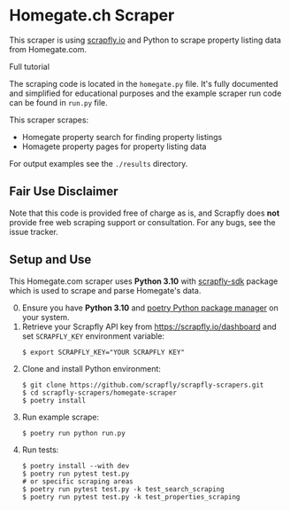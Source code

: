 # Homegate.ch Scraper

This scraper is using [scrapfly.io](https://scrapfly.io/) and Python to scrape property listing data from Homegate.com. 

Full tutorial  

The scraping code is located in the `homegate.py` file. It's fully documented and simplified for educational purposes and the example scraper run code can be found in `run.py` file.

This scraper scrapes:
- Homegate property search for finding property listings
- Homagete property pages for property listing data

For output examples see the `./results` directory.

## Fair Use Disclaimer

Note that this code is provided free of charge as is, and Scrapfly does __not__ provide free web scraping support or consultation. For any bugs, see the issue tracker.

## Setup and Use

This Homegate.com scraper uses __Python 3.10__ with [scrapfly-sdk](https://pypi.org/project/scrapfly-sdk/) package which is used to scrape and parse Homegate's data.

0. Ensure you have __Python 3.10__ and [poetry Python package manager](https://python-poetry.org/docs/#installation) on your system.
1. Retrieve your Scrapfly API key from <https://scrapfly.io/dashboard> and set `SCRAPFLY_KEY` environment variable:
    ```shell
    $ export SCRAPFLY_KEY="YOUR SCRAPFLY KEY"
    ```
2. Clone and install Python environment:
    ```shell
    $ git clone https://github.com/scrapfly/scrapfly-scrapers.git
    $ cd scrapfly-scrapers/homegate-scraper
    $ poetry install
    ```
3. Run example scrape:
    ```shell
    $ poetry run python run.py
    ```
4. Run tests:
    ```shell
    $ poetry install --with dev
    $ poetry run pytest test.py
    # or specific scraping areas
    $ poetry run pytest test.py -k test_search_scraping
    $ poetry run pytest test.py -k test_properties_scraping
    ```